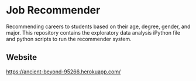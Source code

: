 # Job Recommender

Recommending careers to students based on their age, degree, gender, and major. This repository contains the exploratory data analysis iPython file and python scripts to run the recommender system.

## Website
https://ancient-beyond-95266.herokuapp.com/
